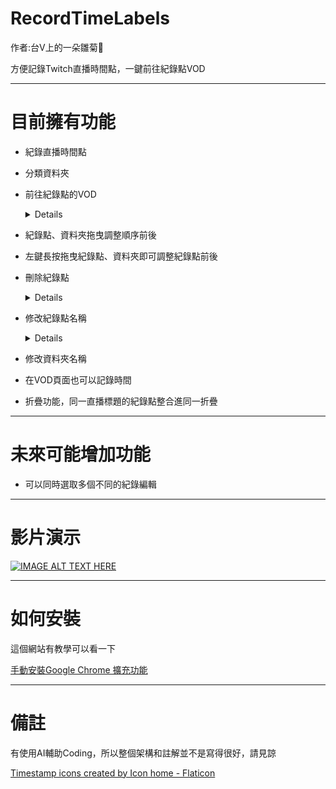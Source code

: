 # RecordTimeLabels
作者:台V上的一朵雛菊🌼

方便記錄Twitch直播時間點，一鍵前往紀錄點VOD

***

目前擁有功能
==========
* 紀錄直播時間點

* 分類資料夾

* 前往紀錄點的VOD
  <details>

  點擊向右箭頭可以自動跳轉到紀錄時間的VOD
  
  </details>

* 紀錄點、資料夾拖曳調整順序前後
* 左鍵長按拖曳紀錄點、資料夾即可調整紀錄點前後

* 刪除紀錄點

  <details>

  點擊右邊的叉叉
  
  ![螢幕擷取畫面 2025-01-28 024141](https://github.com/user-attachments/assets/0470763f-5eef-4d3b-9989-1873034b846c)

  </details>


* 修改紀錄點名稱

  <details>
    
  雙擊紀錄點名稱開啟編輯框，按Enter或勾勾確認
    
  ![image](https://github.com/user-attachments/assets/cfe103f1-de40-4b75-a75e-4e66369196db)

  ![螢幕擷取畫面 2025-01-28 025419](https://github.com/user-attachments/assets/4e783e25-bfe2-4225-8733-9cc7b1c7cc3d)

  </details>
  
* 修改資料夾名稱
  
* 在VOD頁面也可以記錄時間
  
* 折疊功能，同一直播標題的紀錄點整合進同一折疊


***

未來可能增加功能
==========

* 可以同時選取多個不同的紀錄編輯

***

影片演示
======
[![IMAGE ALT TEXT HERE](https://img.youtube.com/vi/aukdutw0vRE/0.jpg)](https://www.youtube.com/watch?v=aukdutw0vRE)

***

如何安裝
=======

這個網站有教學可以看一下

[手動安裝Google Chrome 擴充功能](<https://zenreal.github.io/posts/58580/>) 



***

備註
======
有使用AI輔助Coding，所以整個架構和註解並不是寫得很好，請見諒

<a href="https://www.flaticon.com/free-icons/timestamp" title="timestamp icons">Timestamp icons created by Icon home - Flaticon</a>


